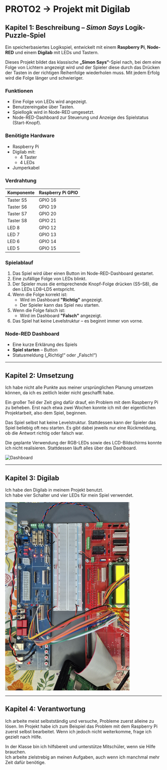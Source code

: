 # PROTO2 → Projekt mit Digilab

## Kapitel 1: Beschreibung – *Simon Says* Logik-Puzzle-Spiel

Ein speicherbasiertes Logikspiel, entwickelt mit einem **Raspberry Pi**, **Node-RED** und einem **Digilab** mit LEDs und Tastern.

Dieses Projekt bildet das klassische **„Simon Says“**-Spiel nach, bei dem eine Folge von Lichtern angezeigt wird und der Spieler diese durch das Drücken der Tasten in der richtigen Reihenfolge wiederholen muss. Mit jedem Erfolg wird die Folge länger und schwieriger.

### Funktionen

- Eine Folge von LEDs wird angezeigt.
- Benutzereingabe über Tasten.
- Spiellogik wird in Node-RED umgesetzt.
- Node-RED-Dashboard zur Steuerung und Anzeige des Spielstatus (Start-Knopf).

### Benötigte Hardware

- Raspberry Pi  
- Digilab mit:
  - 4 Taster
  - 4 LEDs
- Jumperkabel

### Verdrahtung

| Komponente | Raspberry Pi GPIO |
|------------|-------------------|
| Taster S5  | GPIO 16           |
| Taster S6  | GPIO 19           |
| Taster S7  | GPIO 20           |
| Taster S8  | GPIO 21           |
| LED 8      | GPIO 12           |
| LED 7      | GPIO 13           |
| LED 6      | GPIO 14           |
| LED 5      | GPIO 15           |

### Spielablauf

1. Das Spiel wird über einen Button im Node-RED-Dashboard gestartet.
2. Eine zufällige Folge von LEDs blinkt.
3. Der Spieler muss die entsprechende Knopf-Folge drücken (S5–S8), die den LEDs LD8–LD5 entspricht.
4. Wenn die Folge korrekt ist:
   - Wird im Dashboard **"Richtig"** angezeigt.
   - Der Spieler kann das Spiel neu starten.
5. Wenn die Folge falsch ist:
   - Wird im Dashboard **"Falsch"** angezeigt.
6. Das Spiel hat keine Levelstruktur – es beginnt immer von vorne.

### Node-RED Dashboard

- Eine kurze Erklärung des Spiels
- **Spiel starten** – Button
- Statusmeldung („Richtig!“ oder „Falsch!“)

---

## Kapitel 2: Umsetzung

Ich habe nicht alle Punkte aus meiner ursprünglichen Planung umsetzen können, da ich es zeitlich leider nicht geschafft habe.

Ein großer Teil der Zeit ging dafür drauf, ein Problem mit dem Raspberry Pi zu beheben. Erst nach etwa zwei Wochen konnte ich mit der eigentlichen Projektarbeit, also dem Spiel, beginnen.

Das Spiel selbst hat keine Levelstruktur. Stattdessen kann der Spieler das Spiel beliebig oft neu starten. Es gibt dabei jeweils nur eine Rückmeldung, ob die Antwort richtig oder falsch war.

Die geplante Verwendung der RGB-LEDs sowie des LCD-Bildschirms konnte ich nicht realisieren. Stattdessen läuft alles über das Dashboard.

<img src="dashboard.jpg" alt="Dashboard" width="400">

---

## Kapitel 3: Digilab

Ich habe den Digilab in meinem Projekt benutzt.  
Ich habe vier Schalter und vier LEDs für mein Spiel verwendet.

<img src="digilab.jpg" alt="Digilab" width="400">

---

## Kapitel 4: Verantwortung

Ich arbeite meist selbstständig und versuche, Probleme zuerst alleine zu lösen. Im Projekt habe ich zum Beispiel das Problem mit dem Raspberry Pi zuerst selbst bearbeitet. Wenn ich jedoch nicht weiterkomme, frage ich gezielt nach Hilfe.

In der Klasse bin ich hilfsbereit und unterstütze Mitschüler, wenn sie Hilfe brauchen.  
Ich arbeite zielstrebig an meinen Aufgaben, auch wenn ich manchmal mehr Zeit dafür benötige.
